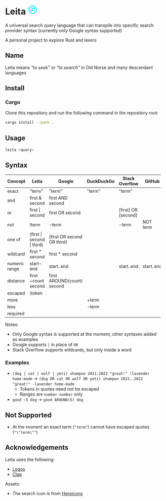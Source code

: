 # Leita <img height=32px width=32px src=https://raw.githubusercontent.com/yoav-lavi/leita/main/leita.svg alt="leita">
</svg>

A universal search query language that can transpile into specific search provider syntax (currently only Google syntax supported)

A personal project to explore Rust and lexers

## Name

Leita means _"to seek"_ or _"to search"_ in Old Norse and many descendant languages

## Install

### Cargo

Clone this repository and run the following command in the repository root:

```sh
cargo install --path .
```

## Usage

```sh
leita <query>
```

## Syntax

| **Concept**   | **Leita**                            | **Google**                      |  **DuckDuckGo**  | **Stack Overflow**         | **GitHub**              |
| ------------- | ------------------------------------ | ------------------------------- | ---------------- | -------------------------- | ----------------------- |
| exact         | "term"                               | "term"                          | "term"           | "term"                     |                         |
| and           | first & second                       | first AND second                |                  |                            |                         |   
| or            | first \| second                      | first OR second                 |                  | \[first\] OR \[second\]    |                         |    
| not           | !term                                | \-term                          |                  | \-term                     | NOT term                |
| one of        | (first \| second \| third)           | (first OR second OR third)      |                  |                            |                         |
| wildcard      | first * second                       | first * second                  |                  |                            |                         |
| numeric range | start-end                            | start..end                      |                  | start..end                 | start..end              |
| distance      | first ~count second                  | first AROUND(count) second      |                  |                            |                         |
| escaped       | \token                               |                                 |                  |                            |                         |
| more          |                                      |                                 | +term            |                            |                         |
| less          |                                      |                                 | -term            |                            |                         |
| required      |                                      |                                 |                  |                            |                         |

Notes:
- Only Google syntax is supported at the moment, other syntaxes added as examples
- Google supports `|` in place of `OR`
- Stack Overflow supports wildcards, but only inside a word

### Examples

- `(dog | cat | wolf | yeti) shampoo 2021-2022 "great!" !lavender home-made` → `(dog OR cat OR wolf OR yeti) shampoo 2021..2022 "great!" -lavender home-made`
  - Tokens in quotes need not be escaped
  - Ranges are `number-number` only
- `good ~5 dog` → `good AROUND(5) dog`

## Not Supported

- At the moment an exact term (`"term"`) cannot have escaped quotes (`"\"term\""`)

## Acknowledgements

Leita uses the following:

- [Logos](https://github.com/maciejhirsz/logos)
- [Clap](https://github.com/clap-rs/clap)

Assets:

- The search icon is from [Heroicons](https://heroicons.com)
